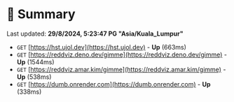 # 📖 Summary
Last updated: **29/8/2024, 5:23:47 PG "Asia/Kuala_Lumpur"**

- `GET` [https://hst.ujol.dev](https://hst.ujol.dev) - **Up** (663ms)
- `GET` [https://reddviz.deno.dev/gimme](https://reddviz.deno.dev/gimme) - **Up** (1544ms)
- `GET` [https://reddviz.amar.kim/gimme](https://reddviz.amar.kim/gimme) - **Up** (538ms)
- `GET` [https://dumb.onrender.com](https://dumb.onrender.com) - **Up** (338ms)
